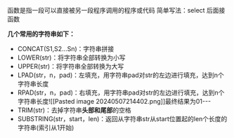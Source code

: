 函数是指一段可以直接被另一段程序调用的程序或代码
简单写法：select 后面接函数

**几个常用的字符串如下：**
- CONCAT(S1,S2...Sn)：字符串拼接
- LOWER(str)：将字符串全部转换为小写
- UPPER(str)：将字符串全部转换为大写
- LPAD(str，n，pad)：左填充，用字符串pad对str的左边进行填充，达到n个字符串长度
- RPAD(str，n，pad)：右填充，用字符串pad对str的左边进行填充，达到n个字符串长度![[Pasted image 20240507214402.png]]最终结果为01---
- TRIM(str)：去掉字符串**头部和尾部**的空格
- SUBSTRING(str，start，len)：返回从字符串str从start位置起的len个长度的字符串(索引从1开始)